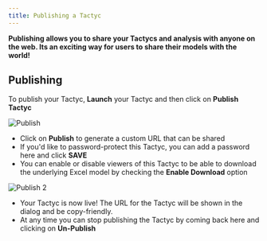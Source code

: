 ```yaml
---
title: Publishing a Tactyc
---
```



**Publishing allows you to share your Tactycs and analysis with anyone on the web. Its an exciting way for users to share their models with the world!**
## Publishing

To publish your Tactyc, **Launch** your Tactyc and then click on **Publish Tactyc**

![Publish](https://du0bb4gb9kg21.cloudfront.net/documentation/public-sharing/publish.png)

- Click on **Publish** to generate a custom URL that can be shared
- If you'd like to password-protect this Tactyc, you can add a password here and click **SAVE**
- You can enable or disable viewers of this Tactyc to be able to download the underlying Excel model by checking the **Enable Download** option

![Publish 2](https://du0bb4gb9kg21.cloudfront.net/documentation/public-sharing/publish2.png)

- Your Tactyc is now live! The URL for the Tactyc will be shown in the dialog and be copy-friendly.
- At any time you can stop publishing the Tactyc by coming back here and clicking on **Un-Publish**
